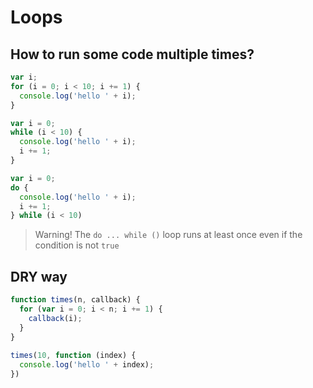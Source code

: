 # Loops

## How to run some code multiple times?

```javascript
var i;
for (i = 0; i < 10; i += 1) {
  console.log('hello ' + i);
}
```

```javascript
var i = 0;
while (i < 10) {
  console.log('hello ' + i);
  i += 1;
}
```

```javascript
var i = 0;
do {
  console.log('hello ' + i);
  i += 1;
} while (i < 10)
```

> Warning! The `do ... while ()` loop runs at least once
> even if the condition is not `true`


## DRY way
```javascript
function times(n, callback) {
  for (var i = 0; i < n; i += 1) {
    callback(i);
  }
}
 
times(10, function (index) {
  console.log('hello ' + index);
})
```